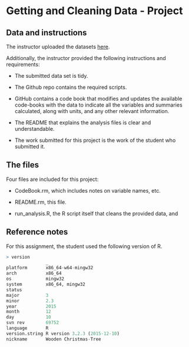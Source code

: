 # Getting and Cleaning Data - Project

## Data and instructions
The instructor uploaded the datasets [here](https://d396qusza40orc.cloudfront.net/getdata%2Fprojectfiles%2FUCI%20HAR%20Dataset.zip).

Additionally, the instructor provided the following instructions and requirements: 

* The submitted data set is tidy.

* The Github repo contains the required scripts. 

* GitHub contains a code book that modifies and updates the available code-books with the data to indicate all the variables and summaries calculated, along with units, and any other relevant information. 

* The README that explains the analysis files is clear and understandable. 

* The work submitted for this project is the work of the student who submitted it. 


## The files

Four files are included for this project:

* CodeBook.rm, which includes notes on variable names, etc. 

* README.rm, this file.

* run_analysis.R, the R script itself that cleans the provided data, and

## Reference notes
For this assignment, the student used the following version of R. 

```R
> version
               _                           
platform       x86_64-w64-mingw32          
arch           x86_64                      
os             mingw32                     
system         x86_64, mingw32             
status                                     
major          3                           
minor          2.3                         
year           2015                        
month          12                          
day            10                          
svn rev        69752                       
language       R                           
version.string R version 3.2.3 (2015-12-10)
nickname       Wooden Christmas-Tree
```